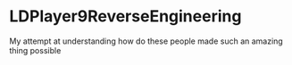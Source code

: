 # LDPlayer9ReverseEngineering
My attempt at understanding how do these people made such an amazing thing possible
